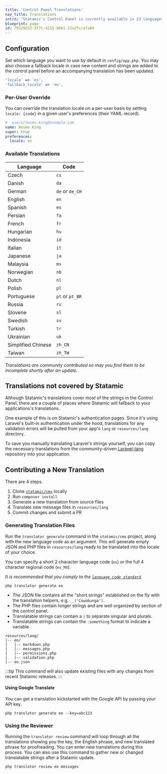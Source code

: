 ```yaml
---
title: 'Control Panel Translations'
nav_title: Translations
intro: "Statamic's Control Panel is currently available in 23 languages. We always welcome new translations!"
blueprint: page
id: 79129d32-3f7c-4215-b6b1-21a2fccafa8d
---
```

## Configuration

Set which language you want to use by default in `config/app.php`. You may also choose a fallback locale in case new content and strings are added to the control panel before an accompanying translation has been updated.

``` php
'locale' => 'es',
'fallback_locale' => 'en',
```

### Per-User Override

You can override the translation locale on a per-user basis by setting `locale: {code}` in a given user's preferences (their YAML record).

``` yaml
#  users/nosmo.king@example.com
name: Nosmo King
super: true
preferences:
  locale: en
```

### Available Translations

| Language | Code |
|----------|------|
| Czech | `cs` |
| Danish | `da` |
| German | `de` or `de_CH` |
| English | `en` |
| Spanish | `es` |
| Persian | `fa` |
| French | `fr` |
| Hungarian | `hu` |
| Indonesia | `id` |
| Italian | `it` |
| Japanese | `ja` |
| Malaysia | `ms` |
| Norwegian | `nb` |
| Dutch | `nl` |
| Polish | `pl` |
| Portuguese | `pt` or `pt_BR` |
| Russia | `ru` |
| Slovene | `sl` |
| Swedish | `sv` |
| Turkish | `tr` |
| Ukrainian | `uk` |
| Simplified Chinese | `zh_CN` |
| Taiwan | `zh_TW` |

_Translations are community contributed so may you find them to be incomplete shortly after an update._

## Translations not covered by Statamic

Although Statamic's translations cover *most* of the strings in the Control Panel, there are a couple of places where Statamic will fallback to your applications's translations.

One example of this is on Statamic's authentication pages. Since it's using Laravel's built-in authentication under the hood, translations for any validation errors will be pulled from your app's `lang` or `resources/lang` directory.

To save you manually translating Laravel's strings yourself, you can copy the necessary translations from the community-driven [Laravel-lang](https://github.com/Laravel-Lang/lang/tree/main/locales) repository into your application.

## Contributing a New Translation

There are 4 steps.

1. Clone [`statamic/cms`](https://github.com/statamic/cms) locally
2. Run `composer install`
3. Generate a new translation from source files
4. Translate new message files in `resources/lang`
5. Commit changes and submit a PR

### Generating Translation Files

Run the `translator generate` command in the `statamic/cms` project, along with the new language code as an argument. This will generate empty JSON and PHP files in `resources/lang` ready to be translated into the locale of your choice.

You can specify a short 2 character language code (`es`) or the full 4 character regional code (`es_MX`).

_It is recommended that you comply to the [`language code standard`](https://www.science.co.il/language/Codes.php)._

``` shell
php translator generate eo
```

- The JSON file contains all the "short strings" established on the fly with the translation helpers, e.g. `__('Cowabunga')`.
- The PHP files contain longer strings and are well organized by section of the control panel.
- Translatable strings can contain a `|` to separate singular and plurals.
- Translatable strings can contain the `:something` format to indicate a variable.

``` files theme:serendipity-light
resources/lang/
|-- eo/
|   |-- markdown.php
|   |-- messages.php
|   |-- permissions.php
|   |-- validation.php
|-- eo.json
```

:::tip
This command will also update existing files with any changes from recent Statamic releases.
:::

#### Using Google Translate

You can get a translation kickstarted with the Google API by passing your API key.

``` shell
php translator generate eo --key=abc123
```

### Using the Reviewer

Running the `translator review` command will loop through all the translations showing you the key, the English phrase, and new translated phrase for proofreading. You can enter new translations during this process. You can also use this command to gather new or changed translatable strings after a Statamic update.

``` shell
php translator review eo messages
```
